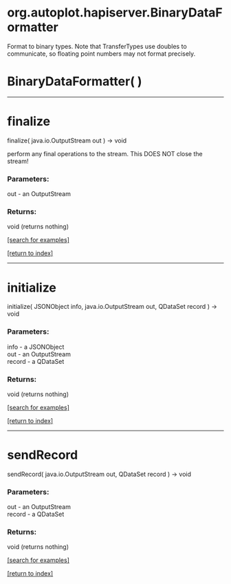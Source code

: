 # org.autoplot.hapiserver.BinaryDataFormatter

Format to binary types.  Note that TransferTypes use doubles to communicate,
 so floating point numbers may not format precisely.

# BinaryDataFormatter( )


***
<a name="finalize"></a>
# finalize
finalize( java.io.OutputStream out ) &rarr; void

perform any final operations to the stream.  This 
 DOES NOT close the stream!

### Parameters:
out - an OutputStream

### Returns:
void (returns nothing)


<a href="https://github.com/autoplot/dev/search?q=finalize&unscoped_q=finalize">[search for examples]</a>

<a href="https://github.com/autoplot/documentation/blob/master/javadoc/index-all.md">[return to index]</a>

***
<a name="initialize"></a>
# initialize
initialize( JSONObject info, java.io.OutputStream out, QDataSet record ) &rarr; void



### Parameters:
info - a JSONObject
<br>out - an OutputStream
<br>record - a QDataSet

### Returns:
void (returns nothing)


<a href="https://github.com/autoplot/dev/search?q=initialize&unscoped_q=initialize">[search for examples]</a>

<a href="https://github.com/autoplot/documentation/blob/master/javadoc/index-all.md">[return to index]</a>

***
<a name="sendRecord"></a>
# sendRecord
sendRecord( java.io.OutputStream out, QDataSet record ) &rarr; void



### Parameters:
out - an OutputStream
<br>record - a QDataSet

### Returns:
void (returns nothing)


<a href="https://github.com/autoplot/dev/search?q=sendRecord&unscoped_q=sendRecord">[search for examples]</a>

<a href="https://github.com/autoplot/documentation/blob/master/javadoc/index-all.md">[return to index]</a>

